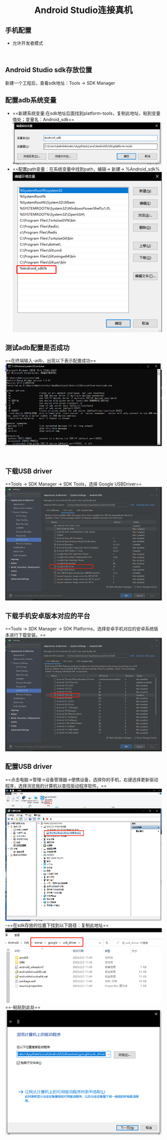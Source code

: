# <center>Android Studio连接真机


## 手机配置
- 允许开发者模式

<br>

## Android Studio sdk存放位置
新建一个工程后，查看sdk地址：Tools → SDK Manager
## 配置adb系统变量
- ==新建系统变量:在sdk地址后面找到platform-tools，复制此地址，粘到变量值处；变量名：Android_sdk==
![系统变量.png](/工具/img/系统变量.png)
- ==配置path变量：在系统变量中找到path，编辑-> 新建-> %Android_sdk%
![path变量.png](/工具/img/path变量.png)

## 测试adb配置是否成功
==在终端输入-adb，出现以下表示配置成功==
![adb.png](/工具/img/adb.png)

<br>

## 下载USB driver
==Tools → SDK Manager → SDK Tools，选择 Google USBDriver==
![usb driver.png](/工具/img/usb%20driver.png)


## 下载手机安卓版本对应的平台
==Tools → SDK Manager → SDK Platforms，选择安卓手机对应的安卓系统版本进行下载安装。==
![image](/工具/img/sdk_platforms.png)

## 配置USB driver
==点击电脑→管理→设备管理器→便携设备，选择你的手机，右键选择更新驱动程序，选择浏览我的计算机以查找驱动程序软件。==
![image](/工具/img/企业微信截图_1675399379949.png)
![image](/工具/img/企业微信截图_16753986335790.png)
-==在sdk存放的位置下找到以下路径：复制此地址==
![image](/工具/img/企业微信截图_16753990666479.png)
==-粘贴到此处==
![image](/工具/img/企业微信截图_16753986811038.png)
